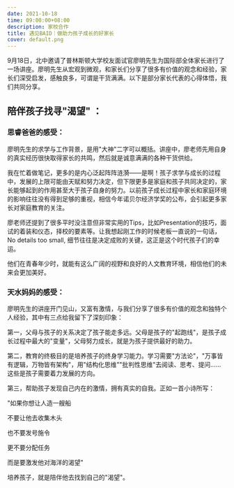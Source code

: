```yaml
---
date: 2021-10-18
time: 09:00:00+08:00
description: 家校合作
title: 遇见BAID｜做助力孩子成长的好家长
cover: default.png
---
```


9月18日，北中邀请了普林斯顿大学校友面试官廖明先生为国际部全体家长进行了一场讲座。廖明先生从宏观到微观，和家长们分享了很多有价值的观念和经验，家长们深受启发，感触良多，可谓是干货满满。以下是部分家长代表的心得体悟，我们共同分享。

## 陪伴孩子找寻"渴望" ：

### 思睿爸爸的感受：

廖明先生的求学与工作背景，是用"大神"二字可以概括。讲座中，廖老师先用自身的真实经历很快取得家长的共鸣，然后就是诚意满满的各种干货供给。

我在忙着做笔记，更多的是内心泛起阵阵涟漪——是啊！孩子求学与成长的过程中，发展的上限可能由天赋和努力决定，但下限更多是家庭和孩子共同决定的，家长能够起到的作用甚至大于孩子自身的努力。以前孩子成长过程中家长和家庭环境的影响往往没有得到足够的重视，相信今年诺贝尔经济学奖的公布，会引起更多家长对家庭教育的关注。

廖老师还提到了很多平时没注意但非常实用的Tips，比如Presentation的技巧，面试的着装和仪态，择校的要素等。让我想起刚工作的时候老板一直说的一句话，No details too small, 细节往往是决定成败的关键，这正是这个时代孩子们的幸运。

他们在青春年少时，就能有这么广阔的视野和良好的人文教育环境，相信他们的未来会更加美好。

### 天水妈妈的感受：

廖明先生的讲座开门见山，又富有激情，与我们分享了很多有价值的观念和独特个人经验，其中有三点给我留下了深刻印象：

第一，父母与孩子的关系决定了孩子能走多远。父母是孩子的"起跑线"，是孩子成长过程中最大的"变量"，父母努力成长，就是为孩子提供最好的助力。

第二，教育的终极目的是培养孩子的终身学习能力。学习需要"方法论"，"万事皆有逻辑，万物皆有架构"，用"结构化思维""批判性思维"去阅读、思考、提问……这些是孩子需要着力发展的方向。

第三，帮助孩子发现自己内在的激情，拥有真实的自我。正如一首小诗所写：

"如果你想让人造一艘船

不要让他去收集木头

也不要发号施令

更不要分配任务

而是要激发他对海洋的渴望"

培养孩子，就是陪伴他去找到自己的"渴望"。